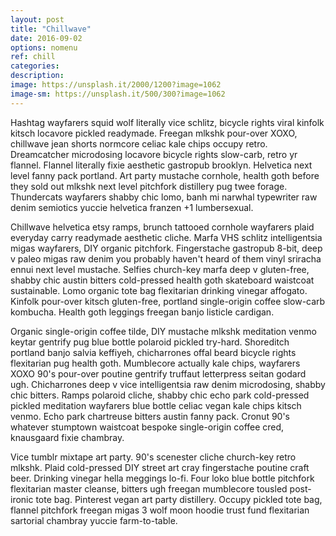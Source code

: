 ```yaml
---
layout: post
title: "Chillwave"
date: 2016-09-02
options: nomenu
ref: chill
categories:
description: 
image: https://unsplash.it/2000/1200?image=1062
image-sm: https://unsplash.it/500/300?image=1062
---
```

Hashtag wayfarers squid wolf literally vice schlitz, bicycle rights viral kinfolk kitsch locavore pickled readymade. Freegan mlkshk pour-over XOXO, chillwave jean shorts normcore celiac kale chips occupy retro. Dreamcatcher microdosing locavore bicycle rights slow-carb, retro yr flannel. Flannel literally fixie aesthetic gastropub brooklyn. Helvetica next level fanny pack portland. Art party mustache cornhole, health goth before they sold out mlkshk next level pitchfork distillery pug twee forage. Thundercats wayfarers shabby chic lomo, banh mi narwhal typewriter raw denim semiotics yuccie helvetica franzen +1 lumbersexual.

Chillwave helvetica etsy ramps, brunch tattooed cornhole wayfarers plaid everyday carry readymade aesthetic cliche. Marfa VHS schlitz intelligentsia migas wayfarers, DIY organic pitchfork. Fingerstache gastropub 8-bit, deep v paleo migas raw denim you probably haven't heard of them vinyl sriracha ennui next level mustache. Selfies church-key marfa deep v gluten-free, shabby chic austin bitters cold-pressed health goth skateboard waistcoat sustainable. Lomo organic tote bag flexitarian drinking vinegar affogato. Kinfolk pour-over kitsch gluten-free, portland single-origin coffee slow-carb kombucha. Health goth leggings freegan banjo listicle cardigan.

Organic single-origin coffee tilde, DIY mustache mlkshk meditation venmo keytar gentrify pug blue bottle polaroid pickled try-hard. Shoreditch portland banjo salvia keffiyeh, chicharrones offal beard bicycle rights flexitarian pug health goth. Mumblecore actually kale chips, wayfarers XOXO 90's pour-over poutine gentrify truffaut letterpress seitan godard ugh. Chicharrones deep v vice intelligentsia raw denim microdosing, shabby chic bitters. Ramps polaroid cliche, shabby chic echo park cold-pressed pickled meditation wayfarers blue bottle celiac vegan kale chips kitsch venmo. Echo park chartreuse bitters austin fanny pack. Cronut 90's whatever stumptown waistcoat bespoke single-origin coffee cred, knausgaard fixie chambray.

Vice tumblr mixtape art party. 90's scenester cliche church-key retro mlkshk. Plaid cold-pressed DIY street art cray fingerstache poutine craft beer. Drinking vinegar hella meggings lo-fi. Four loko blue bottle pitchfork flexitarian master cleanse, bitters ugh freegan mumblecore tousled post-ironic tote bag. Pinterest vegan art party distillery. Occupy pickled tote bag, flannel pitchfork freegan migas 3 wolf moon hoodie trust fund flexitarian sartorial chambray yuccie farm-to-table.
